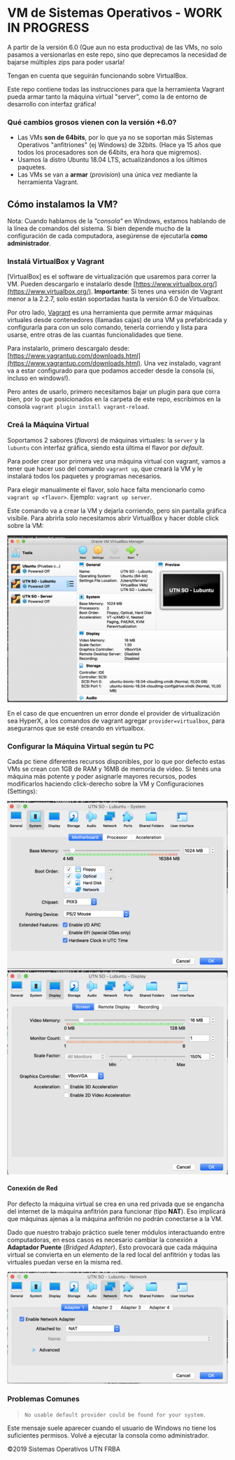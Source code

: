 
# VM de Sistemas Operativos - WORK IN PROGRESS
A partir de la versión 6.0 (Que aun no esta productiva) de las VMs, no solo pasamos a versionarlas en este repo, sino que deprecamos la necesidad de bajarse múltiples zips para poder usarla!

Tengan en cuenta que seguirán funcionando sobre VirtualBox.

Este repo contiene todas las instrucciones para que la herramienta Vagrant pueda armar tanto la máquina virtual "server", como la de entorno de desarrollo con interfaz gráfica!

### Qué cambios grosos vienen con la versión +6.0?
- Las VMs **son de 64bits**, por lo que ya no se soportan más Sistemas Operativos "anfitriones" (ej Windows) de 32bits. (Hace ya 15 años que todos los procesadores son de 64bits, era hora que migremos).
- Usamos la distro Ubuntu 18.04 LTS, actualizándonos a los últimos paquetes.
- Las VMs se van a **armar** (*provision*) una única vez mediante la herramienta Vagrant.

## Cómo instalamos la VM?
Nota: Cuando hablamos de la _"consola"_ en Windows, estamos hablando de la línea de comandos del sistema. Si bien depende mucho de la configuración de cada computadora, asegúrense de ejecutarla **como administrador**.

### Instalá VirtualBox y Vagrant

[VirtualBox] es el software de virtualización que usaremos para correr la VM. Pueden descargarlo e instalarlo desde [https://www.virtualbox.org/](https://www.virtualbox.org/). **Importante**: Si tenes una versión de Vagrant menor a la 2.2.7, solo están soportadas hasta la versión 6.0 de Virtualbox.

Por otro lado, [Vagrant](https://www.vagrantup.com/) es una herramienta que permite armar máquinas virtuales desde contenedores (llamadas cajas) de una VM ya prefabricada y configurarla para con un solo comando, tenerla corriendo y lista para usarse, entre otras de las cuantas funcionalidades que tiene.

Para instalarlo, primero descargalo desde: [https://www.vagrantup.com/downloads.html](https://www.vagrantup.com/downloads.html). Una vez instalado, vagrant va a estar configurado para que podamos acceder desde la consola (si, incluso en windows!).

Pero antes de usarlo, primero necesitamos bajar un plugin para que corra bien, por lo que posicionados en la carpeta de este repo, escribimos en la consola `vagrant plugin install vagrant-reload`.

### Creá la Máquina Virtual
Soportamos 2 sabores (*flavors*) de máquinas virtuales: la `server` y la `lubuntu` con interfaz gráfica, siendo esta última el flavor por *default*. 

Para poder crear por primera vez una máquina virtual con vagrant, vamos a tener que hacer uso del comando `vagrant up`, que creará la VM y le instalará todos los paquetes y programas necesarios.

Para elegir manualmente el flavor, solo hace falta mencionarlo como `vagrant up <flavor>`. Ejemplo: `vagrant up server`.

Este comando va a crear la VM y dejarla corriendo, pero sin pantalla gráfica visibile. Para abrirla solo necesitamos abrir VirtualBox y hacer doble click sobre la VM:

![Open VM GUI](images/open_gui.png)

En el caso de que encuentren un error donde el provider de virtualización sea HyperX, a los comandos de vagrant agregar `provider=virtualbox`, para asegurarnos que se esté creando en virtualbox.

### Configurar la Máquina Virtual según tu PC
Cada pc tiene diferentes recursos disponibles, por lo que por defecto estas VMs se crean con 1GB de RAM y 16MB de memoria de video. Si tenés una máquina más potente y poder asignarle mayores recursos, podes modificarlos haciendo click-derecho sobre la VM y Configuraciones (Settings):

![Settings VM RAM](images/settings_ram.png)
![Settings VM Display](images/settings_display.png)


#### Conexión de Red
Por defecto la máquina virtual se crea en una red privada que se engancha del internet de la máquina anfitrión para funcionar (tipo **NAT**). Eso implicará que máquinas ajenas a la máquina anfitrión no podrán conectarse a la VM.

Dado que nuestro trabajo práctico suele tener módulos interactuando entre computadoras, en esos casos es necesario cambiar la conexión a **Adaptador Puente** (*Bridged Adapter*). Esto provocará que cada máquina virtual se convierta en un elemento de la red local del anfitrión y todas las virtuales puedan verse en la misma red.

![Settings VM Network](images/settings_network.png)


### Problemas Comunes
> `No usable default provider could be found for your system.`

Este mensaje suele aparecer cuando el usuario de Windows no tiene los suficientes permisos. Volvé a ejecutar la consola como administrador.

©2019 Sistemas Operativos UTN FRBA
